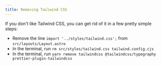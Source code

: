 ```yaml
---
title: Removing Tailwind CSS
---
```


If you don't like Tailwind CSS, you can get rid of it in a few pretty simple steps:

- Remove the line `import '../styles/tailwind.css';` from `src/layouts/Layout.astro`
- In the terminal, run `rm src/styles/tailwind.css tailwind.config.cjs`
- In the terminal, run `yarn remove tailwindcss @tailwindcss/typography prettier-plugin-tailwindcss`
